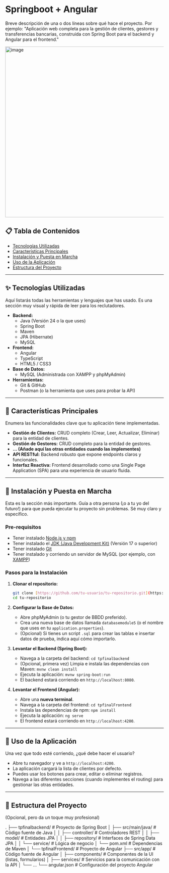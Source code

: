 # Springboot + Angular

Breve descripción de una o dos líneas sobre qué hace el proyecto. Por ejemplo: "Aplicación web completa para la gestión de clientes, gestores y transferencias bancarias, construida con Spring Boot para el backend y Angular para el frontend."

<img width="1722" height="541" alt="image" src="https://github.com/user-attachments/assets/06cd0811-4eb5-4897-ba28-e5cd62318037" />


## 📋 Tabla de Contenidos
* [Tecnologías Utilizadas](#tecnologías-utilizadas)
* [Características Principales](#características-principales)
* [Instalación y Puesta en Marcha](#instalación-y-puesta-en-marcha)
* [Uso de la Aplicación](#uso-de-la-aplicación)
* [Estructura del Proyecto](#estructura-del-proyecto)

---

## ✨ Tecnologías Utilizadas

Aquí listarás todas las herramientas y lenguajes que has usado. Es una sección muy visual y rápida de leer para los reclutadores.

* **Backend:**
    * Java (Versión 24 o la que uses)
    * Spring Boot
    * Maven
    * JPA (Hibernate)
    * MySQL
* **Frontend:**
    * Angular 
    * TypeScript
    * HTML5 / CSS3
* **Base de Datos:**
    * MySQL (Administrada con XAMPP y phpMyAdmin)
* **Herramientas:**
    * Git & GitHub
    * Postman (o la herramienta que uses para probar la API)

---

## 🚀 Características Principales

Enumera las funcionalidades clave que tu aplicación tiene implementadas.

* **Gestión de Clientes:** CRUD completo (Crear, Leer, Actualizar, Eliminar) para la entidad de clientes.
* **Gestión de Gestores:** CRUD completo para la entidad de gestores.
* **... (Añade aquí las otras entidades cuando las implementes)**
* **API RESTful:** Backend robusto que expone endpoints claros y funcionales.
* **Interfaz Reactiva:** Frontend desarrollado como una Single Page Application (SPA) para una experiencia de usuario fluida.

---

## 🔧 Instalación y Puesta en Marcha

Esta es la sección más importante. Guía a otra persona (¡o a tu yo del futuro!) para que pueda ejecutar tu proyecto sin problemas. Sé muy claro y específico.

### **Pre-requisitos**
* Tener instalado [Node.js y npm](https://nodejs.org/)
* Tener instalado el [JDK (Java Development Kit)](https://www.oracle.com/java/technologies/downloads/) (Versión 17 o superior)
* Tener instalado [Git](https://git-scm.com/)
* Tener instalado y corriendo un servidor de MySQL (por ejemplo, con [XAMPP](https://www.apachefriends.org/es/index.html))

### **Pasos para la Instalación**

1.  **Clonar el repositorio:**
    ```bash
    git clone [https://github.com/tu-usuario/tu-repositorio.git](https://github.com/tu-usuario/tu-repositorio.git)
    cd tu-repositorio
    ```

2.  **Configurar la Base de Datos:**
    * Abre phpMyAdmin (o tu gestor de BBDD preferido).
    * Crea una nueva base de datos llamada `databasemodule5` (o el nombre que uses en tu `application.properties`).
    * (Opcional) Si tienes un script `.sql` para crear las tablas e insertar datos de prueba, indica aquí cómo importarlo.

3.  **Levantar el Backend (Spring Boot):**
    * Navega a la carpeta del backend: `cd tpfinalbackend`
    * (Opcional, primera vez) Limpia e instala las dependencias con Maven: `mvnw clean install`
    * Ejecuta la aplicación: `mvnw spring-boot:run`
    * El backend estará corriendo en `http://localhost:8080`.

4.  **Levantar el Frontend (Angular):**
    * Abre una **nueva terminal**.
    * Navega a la carpeta del frontend: `cd tpfinalFrontend`
    * Instala las dependencias de npm: `npm install`
    * Ejecuta la aplicación: `ng serve`
    * El frontend estará corriendo en `http://localhost:4200`.

---

## 📖 Uso de la Aplicación

Una vez que todo esté corriendo, ¿qué debe hacer el usuario?

* Abre tu navegador y ve a `http://localhost:4200`.
* La aplicación cargará la lista de clientes por defecto.
* Puedes usar los botones para crear, editar o eliminar registros.
* Navega a las diferentes secciones (cuando implementes el routing) para gestionar las otras entidades.

---

## 📁 Estructura del Proyecto

(Opcional, pero da un toque muy profesional)

.
├── tpfinalbackend/      # Proyecto de Spring Boot
│   ├── src/main/java/   # Código fuente de Java
│   │   ├── controller/  # Controladores REST
│   │   ├── model/       # Entidades JPA
│   │   ├── repository/  # Interfaces de Spring Data JPA
│   │   └── service/     # Lógica de negocio
│   └── pom.xml          # Dependencias de Maven
│
└── tpfinalFrontend/     # Proyecto de Angular
├── src/app/         # Código fuente de Angular
│   ├── components/  # Componentes de la UI (listas, formularios)
│   ├── services/    # Servicios para la comunicación con la API
│   └── ...
└── angular.json     # Configuración del proyecto Angular
